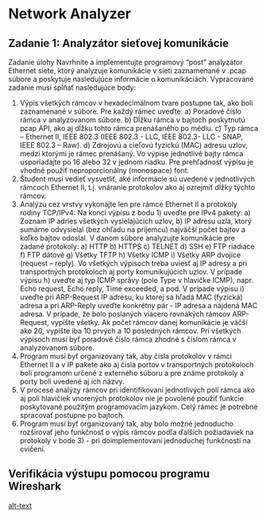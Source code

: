# Network Analyzer
## Zadanie 1: Analyzátor sieťovej komunikácie
Zadanie úlohy
Navrhnite a implementujte programový “post” analyzátor Ethernet siete, ktorý analyzuje komunikácie v sieti zaznamenané v .pcap súbore a poskytuje nasledujúce informácie o komunikáciách. Vypracované zadanie musí spĺňať nasledujúce body:
1) Výpis všetkých rámcov v hexadecimálnom tvare postupne tak, ako boli zaznamenané v súbore.
Pre každý rámec uveďte:
a) Poradové číslo rámca v analyzovanom súbore.
b) Dĺžku rámca v bajtoch poskytnutú pcap API, ako aj dĺžku tohto rámca prenášaného po médiu.
c) Typ rámca – Ethernet II, IEEE 802.3 (IEEE 802.3 - LLC, IEEE 802.3- LLC - SNAP, IEEE 802.3 – Raw).
d) Zdrojovú a cieľovú fyzickú (MAC) adresu uzlov, medzi ktorými je rámec prenášaný.
Vo výpise jednotlivé bajty rámca usporiadajte po 16 alebo 32 v jednom riadku. Pre prehľadnosť výpisu je vhodné použiť neproporcionálny (monospace) font.
2) Študent musí vedieť vysvetliť, aké informácie sú uvedené v jednotlivých rámcoch Ethernet II, t.j. vnáranie protokolov ako aj ozrejmiť dĺžky týchto rámcov.
3) Analýzu cez vrstvy vykonajte len pre rámce Ethernet II a protokoly rodiny TCP/IPv4:
Na konci výpisu z bodu 1) uveďte pre IPv4 pakety:
a) Zoznam IP adries všetkých vysielajúcich uzlov,
b) IP adresu uzla, ktorý sumárne odvysielal (bez ohľadu na príjemcu) najväčší počet bajtov a koľko bajtov odoslal.
V danom súbore analyzujte komunikácie pre zadané protokoly:
a) HTTP
b) HTTPS
c) TELNET
d) SSH
e) FTP riadiace
f) FTP dátové
g) Všetky TFTP
h) Všetky ICMP
i) Všetky ARP dvojice (request – reply).
Vo všetkých výpisoch treba uviesť aj IP adresy a pri transportných protokoloch aj porty komunikujúcich uzlov.
V prípade výpisu h) uveďte aj typ ICMP správy (pole Type v hlavičke ICMP), napr. Echo request, Echo reply, Time exceeded, a pod.
V prípade výpisu i) uveďte pri ARP-Request IP adresu, ku ktorej sa hľadá MAC (fyzická) adresa a pri ARP-Reply uveďte konkrétny pár - IP adresa a nájdená MAC adresa. V prípade, že bolo poslaných viacero rovnakých rámcov ARP-Request, vypíšte všetky.
Ak počet rámcov danej komunikácie je väčší ako 20, vypíšte iba 10 prvých a 10 posledných rámcov. Pri všetkých výpisoch musí byť poradové číslo rámca zhodné s číslom rámca v analyzovanom súbore.
4) Program musí byť organizovaný tak, aby čísla protokolov v rámci Ethernet II a v IP pakete ako aj čísla portov v transportných protokoloch boli programom určené z externého súboru a pre známe protokoly a porty boli uvedené aj ich názvy.
5) V procese analýzy rámcov pri identifikovaní jednotlivých polí rámca ako aj polí hlavičiek vnorených protokolov nie je povolené použiť funkcie poskytované použitým programovacím jazykom. Celý rámec je potrebné spracovať postupne po bajtoch.
6) Program musí byť organizovaný tak, aby bolo možné jednoducho rozširovať jeho funkčnosť o výpis rámcov podľa ďalších požiadaviek na protokoly v bode 3) - pri doimplementovaní jednoduchej funkčnosti na cvičení.

## Verifikácia výstupu pomocou programu Wireshark
[alt-text](https://upload.wikimedia.org/wikipedia/commons/thumb/d/df/Wireshark_icon.svg/1024px-Wireshark_icon.svg.png)
